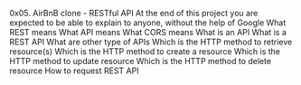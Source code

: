 0x05. AirBnB clone - RESTful API
At the end of this project you are expected to be able to explain to anyone, without the help of Google
What REST means
What API means
What CORS means
What is an API
What is a REST API
What are other type of APIs
Which is the HTTP method to retrieve resource(s)
Which is the HTTP method to create a resource
Which is the HTTP method to update resource
Which is the HTTP method to delete resource
How to request REST API
